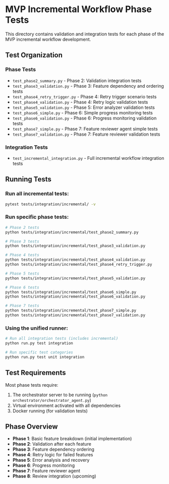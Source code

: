 # MVP Incremental Workflow Phase Tests

This directory contains validation and integration tests for each phase of the MVP incremental workflow development.

## Test Organization

### Phase Tests
- `test_phase2_summary.py` - Phase 2: Validation integration tests
- `test_phase3_validation.py` - Phase 3: Feature dependency and ordering tests
- `test_phase4_retry_trigger.py` - Phase 4: Retry trigger scenario tests
- `test_phase4_validation.py` - Phase 4: Retry logic validation tests
- `test_phase5_validation.py` - Phase 5: Error analyzer validation tests
- `test_phase6_simple.py` - Phase 6: Simple progress monitoring tests
- `test_phase6_validation.py` - Phase 6: Progress monitoring validation tests
- `test_phase7_simple.py` - Phase 7: Feature reviewer agent simple tests
- `test_phase7_validation.py` - Phase 7: Feature reviewer validation tests

### Integration Tests
- `test_incremental_integration.py` - Full incremental workflow integration tests

## Running Tests

### Run all incremental tests:
```bash
pytest tests/integration/incremental/ -v
```

### Run specific phase tests:
```bash
# Phase 2 tests
python tests/integration/incremental/test_phase2_summary.py

# Phase 3 tests  
python tests/integration/incremental/test_phase3_validation.py

# Phase 4 tests
python tests/integration/incremental/test_phase4_validation.py
python tests/integration/incremental/test_phase4_retry_trigger.py

# Phase 5 tests
python tests/integration/incremental/test_phase5_validation.py

# Phase 6 tests
python tests/integration/incremental/test_phase6_simple.py
python tests/integration/incremental/test_phase6_validation.py

# Phase 7 tests
python tests/integration/incremental/test_phase7_simple.py
python tests/integration/incremental/test_phase7_validation.py
```

### Using the unified runner:
```bash
# Run all integration tests (includes incremental)
python run.py test integration

# Run specific test categories
python run.py test unit integration
```

## Test Requirements

Most phase tests require:
1. The orchestrator server to be running (`python orchestrator/orchestrator_agent.py`)
2. Virtual environment activated with all dependencies
3. Docker running (for validation tests)

## Phase Overview

- **Phase 1**: Basic feature breakdown (initial implementation)
- **Phase 2**: Validation after each feature
- **Phase 3**: Feature dependency ordering
- **Phase 4**: Retry logic for failed features
- **Phase 5**: Error analysis and recovery
- **Phase 6**: Progress monitoring
- **Phase 7**: Feature reviewer agent
- **Phase 8**: Review integration (upcoming)